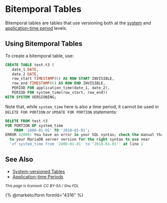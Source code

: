 # Bitemporal Tables

Bitemporal tables are tables that use versioning both at the [system](system-versioned-tables.md) and [application-time period](application-time-periods.md) levels.

## Using Bitemporal Tables

To create a bitemporal table, use:

```sql
CREATE TABLE test.t3 (
   date_1 DATE,
   date_2 DATE,
   row_start TIMESTAMP(6) AS ROW START INVISIBLE,
   row_end TIMESTAMP(6) AS ROW END INVISIBLE,
   PERIOD FOR application_time(date_1, date_2),
   PERIOD FOR system_time(row_start, row_end))
WITH SYSTEM VERSIONING;
```

Note that, while `system_time` here is also a time period, it cannot be used in `DELETE FOR PORTION` or `UPDATE FOR PORTION` statements:

```sql
DELETE FROM test.t3 
FOR PORTION OF system_time 
    FROM '2000-01-01' TO '2018-01-01';
ERROR 42000: You have an error in your SQL syntax; check the manual that corresponds 
  to your MariaDB server version for the right syntax to use near
  'of system_time from '2000-01-01' to '2018-01-01'' at line 1
```

## See Also

* [System-versioned Tables](system-versioned-tables.md)
* [Application-time Periods](application-time-periods.md)

<sub>_This page is licensed: CC BY-SA / Gnu FDL_</sub>

{% @marketo/form formId="4316" %}
